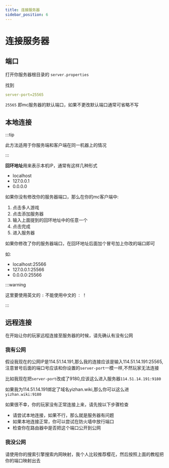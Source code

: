 ```yaml
---
title: 连接服务器
sidebar_position: 6
---
```


# 连接服务器

## 端口

打开你服务器根目录的 `server.properties`

找到

```yaml
server-port=25565
```

`25565` 即mc服务器的默认端口，如果不更改默认端口通常可省略不写

## 本地连接

:::tip

此方法适用于你服务端和客户端在同一机器上的情况

:::

**回环地址**用来表示本机IP，通常有这样几种形式

- localhost
- 127.0.0.1
- 0.0.0.0

如果你没有修改你的服务器端口，那么在你的mc客户端中:

1. 点击多人游戏
2. 点击添加服务器
3. 输入上面提到的回环地址中的任意一个
4. 点击完成
5. 进入服务器

如果你修改了你的服务器端口，在回环地址后面加个冒号加上你改的端口即可

如:

- localhost:25566
- 127.0.0.1:25566
- 0.0.0.0:25566

:::warning

这里要使用英文的 `:` 不能使用中文的 `：` ！

:::

## 远程连接

在开始让你的玩家远程连接至服务器的时候，请先确认有没有公网

### 我有公网

假设我现在的公网IP是114.51.14.191,那么我的连接应该是输入114.51.14.191:25565,注意冒号后面的端口号应该和你设置的`server-port`一模一样,不然玩家无法连接

比如我现在把`server-port`改成了9180,应该这么进入服务器`114.51.14.191:9180`

如果我为114.51.14.191绑定了域名yizhan.wiki,那么你可以这么进`yizhan.wiki:9180`

如果很不幸，你的玩家没有正常连接上来，请先按以下步骤检查

* 请尝试本地连接，如果不行，那么就是服务器有问题
* 如果本地连接正常，你可以尝试在防火墙中放行端口
* 检查你在路由器中是否把这个端口公开到公网

### 我没公网

请使用你的搜索引擎搜索内网映射，我个人比较推荐樱花，然后按照上面的教程把你的端口映射出去
